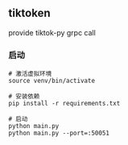 ## tiktoken
provide tiktok-py grpc call


### 启动

```shell
# 激活虚拟环境
source venv/bin/activate

# 安装依赖
pip install -r requirements.txt

# 启动
python main.py
python main.py --port=:50051

```